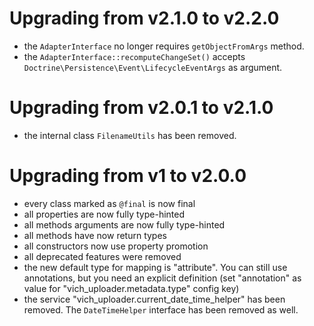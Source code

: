 # Upgrading from v2.1.0 to v2.2.0

* the `AdapterInterface` no longer requires `getObjectFromArgs` method.
* the `AdapterInterface::recomputeChangeSet()` accepts `Doctrine\Persistence\Event\LifecycleEventArgs` as argument.

# Upgrading from v2.0.1 to v2.1.0

* the internal class `FilenameUtils` has been removed.

# Upgrading from v1 to v2.0.0

* every class marked as `@final` is now final
* all properties are now fully type-hinted
* all methods arguments are now fully type-hinted
* all methods have now return types
* all constructors now use property promotion
* all deprecated features were removed
* the new default type for mapping is "attribute". You can still use annotations, but you need an explicit definition (set "annotation" as value for "vich_uploader.metadata.type" config key)
* the service "vich_uploader.current_date_time_helper" has been removed. The `DateTimeHelper` interface has been
  removed as well.
